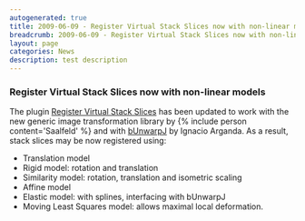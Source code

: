 ```yaml
---
autogenerated: true
title: 2009-06-09 - Register Virtual Stack Slices now with non-linear models
breadcrumb: 2009-06-09 - Register Virtual Stack Slices now with non-linear models
layout: page
categories: News
description: test description
---
```


### Register Virtual Stack Slices now with non-linear models

The plugin [Register Virtual Stack Slices](Register_Virtual_Stack_Slices ) has been updated to work with the new generic image transformation library by {% include person content='Saalfeld' %} and with [bUnwarpJ](http://biocomp.cnb.uam.es/~iarganda/bUnwarpJ/) by Ignacio Arganda. As a result, stack slices may be now registered using:

  - Translation model
  - Rigid model: rotation and translation
  - Similarity model: rotation, translation and isometric scaling
  - Affine model
  - Elastic model: with splines, interfacing with bUnwarpJ
  - Moving Least Squares model: allows maximal local deformation.


